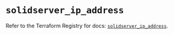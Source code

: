 # `solidserver_ip_address`

Refer to the Terraform Registry for docs: [`solidserver_ip_address`](https://registry.terraform.io/providers/efficientip-labs/solidserver/1.1.25/docs/resources/ip_address).
